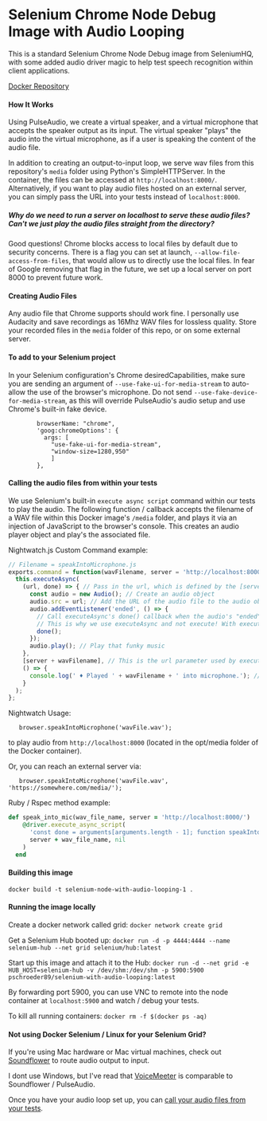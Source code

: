 Selenium Chrome Node Debug Image with Audio Looping
================

This is a standard Selenium Chrome Node Debug image from SeleniumHQ, with some added audio driver magic to help test
speech recognition within client applications.

[Docker Repository](https://hub.docker.com/r/pschroeder89/selenium-with-audio-looping)

#### How It Works
Using PulseAudio, we create a virtual speaker, and a virtual microphone that accepts the speaker output as its input.
The virtual speaker "plays" the audio into the virtual microphone, as if a user is speaking the content of the audio file.

In addition to creating an output-to-input loop, we serve wav files from this repository's `media` folder using Python's
SimpleHTTPServer. In the container, the files can be accessed at `http://localhost:8000/`. Alternatively, if you want to
play audio files hosted on an external server, you can simply pass the URL into your tests instead of `localhost:8000`.

##### Why do we need to run a server on localhost to serve these audio files? Can't we just play the audio files straight from the directory?
Good questions! Chrome blocks access to local files by default due to security concerns. There is a flag you can set at launch,
`--allow-file-access-from-files`, that would allow us to directly use the local files. In fear of Google removing that flag
in the future, we set up a local server on port 8000 to prevent future work.

#### Creating Audio Files
Any audio file that Chrome supports should work fine. I personally use Audacity and save recordings as 16Mhz WAV files for lossless quality. Store your recorded files in the `media` folder of this repo, or on some external server.

#### To add to your Selenium project
In your Selenium configuration's Chrome desiredCapabilities, make sure you are sending an argument of `--use-fake-ui-for-media-stream`
to auto-allow the use of the browser's microphone. Do not send `--use-fake-device-for-media-stream`, as this will override
PulseAudio's audio setup and use Chrome's built-in fake device.

``` desiredCapabilities: {
        browserName: "chrome",
        'goog:chromeOptions': {
          args: [
            "use-fake-ui-for-media-stream",
            "window-size=1280,950"
            ]
        },
```

#### Calling the audio files from within your tests
We use Selenium's built-in `execute async script` command within our tests to play the audio. 
The following function / callback accepts the filename of a WAV file within this Docker image's `/media`
folder, and plays it via an injection of JavaScript to the browser's console. This creates an audio player object and play's the associated
file.

Nightwatch.js Custom Command example:

```javascript
// Filename = speakIntoMicrophone.js
exports.command = function(wavFilename, server = 'http://localhost:8000/') {
  this.executeAsync(
    (url, done) => { // Pass in the url, which is defined by the [server + wavFileName] array below, and a done callback
      const audio = new Audio(); // Create an audio object
      audio.src = url; // Add the URL of the audio file to the audio object's src
      audio.addEventListener('ended', () => {
        // Call executeAsync's done() callback when the audio's "ended" event is hit, so the command is considered "done" when the audio is done playing. 
        // This is why we use executeAsync and not execute! With execute, the audio would get played and the test would move on without waiting for completion.
        done();
      });
      audio.play(); // Play that funky music
    },
    [server + wavFilename], // This is the url parameter used by executeAsync above
    () => {
      console.log(' ♦ Played ' + wavFilename + ' into microphone.'); // Callback 
    }
  );
};
```
Nightwatch Usage:
```
   browser.speakIntoMicrophone('wavFile.wav');
```
to play audio from `http://localhost:8000` (located in the opt/media folder of the Docker container).

Or, you can reach an external server via:
```
   browser.speakIntoMicrophone('wavFile.wav', 'https://somewhere.com/media/');
```

Ruby / Rspec method example:
```ruby
def speak_into_mic(wav_file_name, server = 'http://localhost:8000/')
    @driver.execute_async_script(
      'const done = arguments[arguments.length - 1]; function speakIntoMic(url) { const audio = new Audio(); audio.src = url; audio.addEventListener("ended", function () {done()}); audio.play();}; speakIntoMic(arguments[0]);',
      server + wav_file_name, nil
    )
  end
```

#### Building this image
`docker build -t selenium-node-with-audio-looping-1 .`

#### Running the image locally
Create a docker network called grid:
`docker network create grid`

Get a Selenium Hub booted up:
`docker run -d -p 4444:4444 --name selenium-hub --net grid selenium/hub:latest`

Start up this image and attach it to the Hub:
`docker run -d --net grid -e HUB_HOST=selenium-hub -v /dev/shm:/dev/shm -p 5900:5900 pschroeder89/selenium-with-audio-looping:latest`

By forwarding port 5900, you can use VNC to remote into the node container at `localhost:5900` and watch / debug your tests.

To kill all running containers:
`docker rm -f $(docker ps -aq)`

#### Not using Docker Selenium / Linux for your Selenium Grid?
If you're using Mac hardware or Mac virtual machines, check out [Soundflower](https://github.com/mattingalls/Soundflower/releases/tag/2.0b2) to route audio output to input.

I dont use Windows, but I've read that [VoiceMeeter](https://www.vb-audio.com/Voicemeeter/index.htm) is comparable to Soundflower / PulseAudio.

Once you have your audio loop set up, you can [call your audio files from your tests](#calling-the-audio-files-from-within-your-tests).
